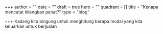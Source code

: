 +++
author = ""
date = ""
draft = true
hero = ""
quadrant = []
title = "Kenapa mencatat hilangkan penat?"
type = "blog"

+++
Kadang kita bingung untuk menghitung berapa modal yang kita keluarkan untuk berjualan